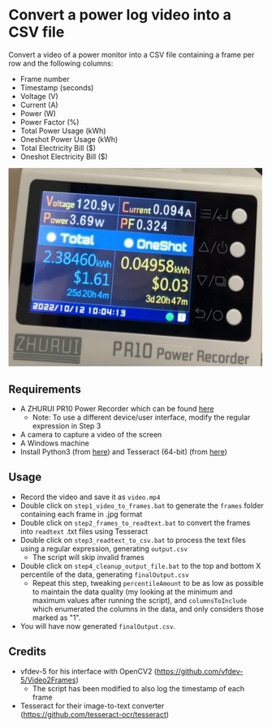 # Convert a power log video into a CSV file
Convert a video of a power monitor into a CSV file containing a frame per row and the following columns:
- Frame number
- Timestamp (seconds)
- Voltage (V)
- Current (A)
- Power (W)
- Power Factor (%)
- Total Power Usage (kWh)
- Oneshot Power Usage (kWh)
- Total Electricity Bill ($)
- Oneshot Electricity Bill ($)
<img src="screenshot.jpg" width="500"/>

## Requirements
- A ZHURUI PR10 Power Recorder which can be found [here](https://a.co/d/fwyrkhc)
  - Note: To use a different device/user interface, modify the regular expression in Step 3
- A camera to capture a video of the screen
- A Windows machine
- Install Python3 (from [here](https://www.python.org/downloads/)) and Tesseract (64-bit) (from [here](https://github.com/UB-Mannheim/tesseract/wiki))

## Usage
- Record the video and save it as `video.mp4`
- Double click on `step1_video_to_frames.bat` to generate the `frames` folder containing each frame in .jpg format
- Double click on `step2_frames_to_readtext.bat` to convert the frames into `readtext` .txt files using Tesseract
- Double click on `step3_readtext_to_csv.bat` to process the text files using a regular expression, generating `output.csv`
  - The script will skip invalid frames
- Double click on `step4_cleanup_output_file.bat` to the top and bottom X percentile of the data, generating `finalOutput.csv`
  - Repeat this step, tweaking `percentileAmount` to be as low as possible to maintain the data quality (my looking at the minimum and maximum values after running the script), and `columnsToInclude` which enumerated the columns in the data, and only considers those marked as "1".
- You will have now generated `finalOutput.csv`.

## Credits
- vfdev-5 for his interface with OpenCV2 (https://github.com/vfdev-5/Video2Frames)
  - The script has been modified to also log the timestamp of each frame
- Tesseract for their image-to-text converter (https://github.com/tesseract-ocr/tesseract)
